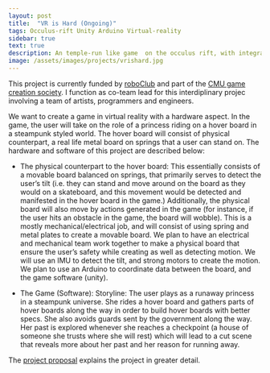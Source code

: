 ```yaml
---
layout: post
title:  "VR is Hard (Ongoing)"
tags: Occulus-rift Unity Arduino Virtual-reality
sidebar: true
text: true
description: An temple-run like game  on the occulus rift, with integrated harware 
image: /assets/images/projects/vrishard.jpg
---
```

This project is currently funded by [roboClub](https://roboticsclub.org/) and part of the [ CMU game creation society](http://www.gamecreation.org/). I function as co-team lead for this interdiplinary projec involving a team of artists, programmers and engineers.

We want to create a game in virtual reality with a hardware aspect. In the game, the user will
take on the role of a princess riding on a hover board in a steampunk styled world. The hover
board will consist of physical counterpart, a real life metal board on springs that a user can stand
on. The hardware and software of this project are described below:

- The physical counterpart to the hover board:
This essentially consists of a movable board balanced on springs, that primarily serves to detect
the user’s tilt (i.e. they can stand and move around on the board as they would on a skateboard,
and this movement would be detected and manifested in the hover board in the game.)
Additionally, the physical board will also move by actions generated in the game (for instance, if
the user hits an obstacle in the game, the board will wobble).
This is a mostly mechanical/electrical job, and will consist of using spring and metal plates to
create a movable board. We plan to have an electrical and mechanical team work together to
make a physical board that ensure the user’s safety while creating as well as detecting motion.
We will use an IMU to detect the tilt, and strong motors to create the motion. We plan to use an
Arduino to coordinate data between the board, and the game software (unity).


- The Game (Software):
Storyline: The user plays as a runaway princess in a steampunk universe. She rides a hover board
and gathers parts of hover boards along the way in order to build hover boards with better specs.
She also avoids guards sent by the government along the way. Her past is explored whenever she
reaches a checkpoint (a house of someone she trusts where she will rest) which will lead to a cut
scene that reveals more about her past and her reason for running away.

The [project proposal](https://mail-attachment.googleusercontent.com/attachment/u/0/?ui=2&ik=ed77d60b8a&view=att&th=16130e050414619a&attid=0.1&disp=inline&realattid=f_jcvgzzsx0&safe=1&zw&saddbat=ANGjdJ8yBiI1pbdQRID5dROrBHYM3qs424qSr2vYn0U5B1O9gYjd5moADINnBZGXF014e-NE2xyE1vqqdcUw_I3PyUcZnwKkCcEsT3DrsWclLzd_TGJAGb3z5faLupltYsqnEGtz6ZeAwkqwmDl6gXh9BNfIitNGgBbjf4TRXy-5V6ZtpTLHoj4KHnQnySoKd47wJPmXWOXqn59GGPTdV5ArHvv00rV7DxoLJ5FTn7AOoSHM5hGsQV-lM97ZOd09TUbR7LCSPbdmaASD-w3_C_2nUuAN8u-5K5wZcVev2wGVa-dHikBXbOkJkCFjU40Gp1FpakuQjG-CPUe2xEUdpxa64feJup-0WpfhUL_tLcKfuL5ppozfmbR47c1aA379GQt2wicjtbZ5JQPRbRJSREwmKeRQ1LVqm3NAAjaSBc9PJBtJLo5Lh_P4IXz1SePnr4MqWED45d74TTmovhBA56xQOx-K1uIdLPz38s9YZI-Y6IECWRoK8MuxGB1cRg2AvJJ_9fXN-q4kmayr36ltMUjKBgkyHtEDUJLJ3jCTs5gkruFteMvQWP5kpqcXVMXMNj3RxcQaPUXcM6yP0Q22CXENV8ses32m7XwJyCjWWA) explains the project in greater detail.

